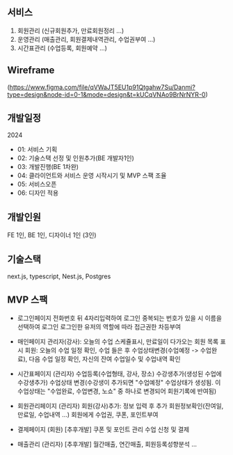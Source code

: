 ## 서비스
1. 회원관리 (신규회원추가, 만료회원정리 ...)
2. 운영관리 (매출관리, 회원결제내역관리, 수업권부여 ...)
3. 시간표관리 (수업등록, 회원예약 ...)

## Wireframe
(https://www.figma.com/file/qVWaJT5EU1p91Qtgahw7Su/Danmi?type=design&node-id=0-1&mode=design&t=kUCqVNAo9BrNrNYR-0)

## 개발일정

2024

* 01: 서비스 기획
* 02: 기술스택 선정 및 인원추가(BE 개발자1인)
* 03: 개발진행(BE 1차완)
* 04: 클라이언트와 서비스 운영 시작시기 및 MVP 스팩 조율
* 05: 서비스오픈
* 06: 디자인 적용


## 개발인원
FE 1인, BE 1인, 디자이너 1인 (3인)

## 기술스택
next.js, typescript, Nest.js, Postgres

## MVP 스팩
* 로그인페이지
  전화번호 뒤 4자리입력하여 로그인
  중복되는 번호가 있을 시 이름을 선택하여 로그인
  로그인한 유저의 역할에 따라 접근권한 차등부여 
  
* 매인페이지
  관리자(강사): 오늘의 수업 스케쥴표시, 만료일이 다가오는 회원 목록 표시
  회원: 오늘의 수업 일정 확인, 수업 들은 후 수업상태변경(수업예정 -> 수업완료), 다음 수업 일정 확인, 자신의 잔여 수업일수 및 수업내역 확인

* 시간표페이지 (관리자)
  수업등록(수업형태, 강사, 장소)
  수강생추가(생성된 수업에 수강생추가)
  수업상태 변경(수강생이 추가되면 "수업예정" 수업상태가 생성됨. 이 수업상태는 "수업완료, 수업변경, 노쇼" 중 하나로 변경되어 회원기록에 반여됨)

* 회원관리페이지 (관리자)
  회원(강사)추가: 정보 입력 후 추가
  회원정보확인(잔여일, 만료일, 수업내역 ...)
  회원에게 수업권, 쿠폰, 포인트부여

* 결제페이지 (회원) [추후개발]
  쿠폰 및 포인트 관리
  수업 신청 및 결제

* 매출관리 (관리자) [추후개발]
  월간매출, 연간매출, 회원등록성향분석 ... 
